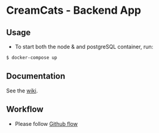 # CreamCats - Backend App

## Usage

* To start both the node & and postgreSQL container, run:

```sh
$ docker-compose up
```

## Documentation

See the [wiki](https://github.com/jayhuynh/be-creamcats/wiki).

## Workflow

* Please follow [Github flow](https://guides.github.com/introduction/flow/)